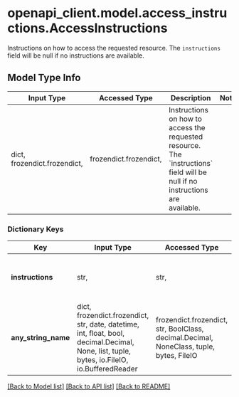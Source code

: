 # openapi_client.model.access_instructions.AccessInstructions

Instructions on how to access the requested resource.  The `instructions` field will be null if no instructions are available.

## Model Type Info
Input Type | Accessed Type | Description | Notes
------------ | ------------- | ------------- | -------------
dict, frozendict.frozendict,  | frozendict.frozendict,  | Instructions on how to access the requested resource.  The &#x60;instructions&#x60; field will be null if no instructions are available. | 

### Dictionary Keys
Key | Input Type | Accessed Type | Description | Notes
------------ | ------------- | ------------- | ------------- | -------------
**instructions** | str,  | str,  | Instructions on how to access the role or resource. | [optional] 
**any_string_name** | dict, frozendict.frozendict, str, date, datetime, int, float, bool, decimal.Decimal, None, list, tuple, bytes, io.FileIO, io.BufferedReader | frozendict.frozendict, str, BoolClass, decimal.Decimal, NoneClass, tuple, bytes, FileIO | any string name can be used but the value must be the correct type | [optional]

[[Back to Model list]](../../README.md#documentation-for-models) [[Back to API list]](../../README.md#documentation-for-api-endpoints) [[Back to README]](../../README.md)

